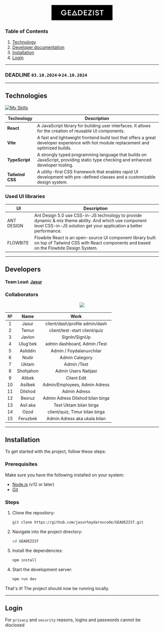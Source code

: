 <div align="center">
<img src=".github/GEADEZIST.png" width="200">

<!-- # GEADEZIST -->
</div>

### Table of Contents

1. [Technology](#technologies)
2. [Developer documentation](#developers)
3. [Installation](#installation)
4. [Login](#login)

---

### DEADLINE `03.10.2024`->`24.10.2024`

---

## Technologies

[![My Skills](https://skillicons.dev/icons?i=react,vite,ts,tailwind)]() 

| **Technology**   | **Description**                                                                                     |
|------------------|-----------------------------------------------------------------------------------------------------|
| **React**        | A JavaScript library for building user interfaces. It allows for the creation of reusable UI components. |
| **Vite**         | A fast and lightweight frontend build tool that offers a great developer experience with hot module replacement and optimized builds. |
| **TypeScript**   | A strongly typed programming language that builds on JavaScript, providing static type checking and enhanced developer tooling. |
| **Tailwind CSS** | A utility-first CSS framework that enables rapid UI development with pre-defined classes and a customizable design system. |

### Used UI libraries

| **UI**   | **Description**                                                                                     |
|------------------|-----------------------------------------------------------------------------------------------------|
| ANT DESIGN        | Ant Design 5.0 use CSS-in-JS technology to provide dynamic & mix theme ability. And which use component level CSS-in-JS solution get your application a better performance. |
| FLOWBITE         | Flowbite React is an open-source UI component library built on top of Tailwind CSS with React components and based on the Flowbite Design System. |

---

## Developers 

#### Team Lead: [Jasur](https://github.com/jasurhaydarovcode)


### Collaborators
<p align="center">
  <a href="https://github.com/jasurhaydarovcode/GEADEZIST/graphs/contributors">
    <img src="https://contrib.rocks/image?repo=jasurhaydarovcode/GEADEZIST">
  </a>

</p>

<div align=center>

|    №    |        Name        |          Work          |
|:-------:|:------------------:|:----------------------:|
|    1    |  Jasur   | client/dash/profile admin/dash  |
|    2    |   Temur  | client/test-start client/quiz    |
|    3    |  Javlon  |       SignIn/SignUp      |
|    4    | Ulug'bek | admin dashboard, Admin /Test |  
|    5    | Asliddin | Admin / Foydalanuvchilar |
|    6    |   Nodir  | Admin Category |
|    7    |   Uktam  | Admin /Test |
|    8    | Shohjahon| Admin Users Natijasi |
|    9    |  Alibek  | Client Edit |
|   10    |  Asilbek | Admin/Employees, Admin Adress  |
|   11    |  Dilshod | Admin Adress |
|   12    |  Bexruz  | Admin Adress Dilshod bilan birga |
|   13    | Asil aka | Test Uktam bilan birga |
|   14    |   Ozod   | client/quiz, Timur bilan birga |
|   15    | Feruzbek | Admin Adress aka ukala bilan |

</div>

---

## Installation

To get started with the project, follow these steps:

### Prerequisites

Make sure you have the following installed on your system:

- [Node.js](https://nodejs.org/) (v12 or later)
- [Git](https://git-scm.com/)

### Steps

1. Clone the repository:
    ```bash
    git clone https://github.com/jasurhaydarovcode/GEADEZIST.git
    ```

2. Navigate into the project directory:
    ```bash
    cd GEADEZIST
    ```

3. Install the dependencies:
    ```bash
    npm install
    ```

4. Start the development server:
    ```bash
    npm run dev
    ```

That's it! The project should now be running locally.

---

## Login

For `privacy` and `security` reasons, logins and passwords cannot be disclosed